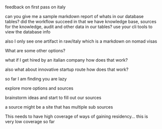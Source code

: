 feedback on first pass on italy

can you give me a sample markdown report of whats in our database tables? did the 
workflow succeed in that we have knowledge base, sources for the knowledge, audit and 
other data in our tables? use your cli tools to view the database info 


also I only see one artifact in raw/italy which is a markdown on nomad visas

What are some other options?

what if I get hired by an italian company how does that work?

also what about innovative startup route how does that work?

so far I am finding you are lazy

explore more options and sources

brainstorm ideas and start to fill out our sources

a source might be a site that has multiple sub sources

This needs to have high coverage of ways of gaining residency... this is very low coverage so far



